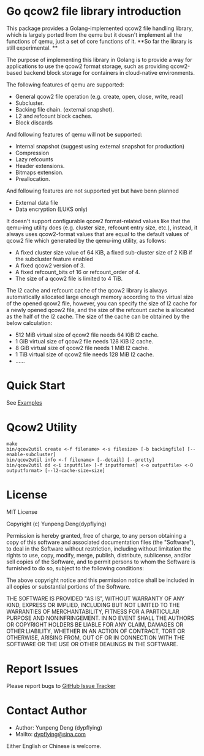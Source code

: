 Go qcow2 file library introduction
==================================
This package provides a Golang-implemented qcow2 file handling library, which is largely ported from the qemu but it doesn't implement all the functions of qemu, just a set of core functions of it. 
**So far the library is still experimental. **

The purpose of implementing this library in Golang is to provide a way for applications to use the qcow2 format storage, such as providing qcow2-based backend block storage for containers in cloud-native environments.

The following features of qemu are supported: 
- General qcow2 file operation (e.g. create, open, close, write, read) 
- Subcluster. 
- Backing file chain. (external snapshot). 
- L2 and refcount block caches. 
- Block discards

And following features of qemu will not be supported: 
- Internal snapshot (suggest using external snapshot for production)
- Compression 
- Lazy refcounts
- Header extensions. 
- Bitmaps extension.
- Preallocation.

And following features are not supported yet but have benn planned
- External data file 
- Data encryption (LUKS only)

It doesn't support configurable qcow2 format-related values like that the qemu-img utility does (e.g. cluster size, refcount entry size, etc.), instead, it always uses qcow2-format values that are equal to the default values of qcow2 file which generated by the qemu-img utility, as follows: 
- A fixed cluster size value of 64 KiB, a fixed sub-cluster size of 2 KiB if the subcluster feature enabled 
- A fixed qcow2 version of 3. 
- A fixed refcount_bits of 16 or refcount_order of 4.  
- The size of a qcow2 file is limited to 4 TiB. 

The l2 cache and refcount cache of the qcow2 library is always automatically allocated large enough memory according to the virtual size of the opened qcow2 file, however, you can specify the size of l2 cache for a newly opened qcow2 file, and the size of the refcount cache is allocated as the half of the l2 cache. The size of the cache can be obtained by the below calculation: 
- 512 MiB virtual size of qcow2 file needs 64 KiB l2 cache.
- 1 GiB virtual size of qcow2 file needs 128 KiB l2 cache. 
- 8 GiB virtual size of qcow2 file needs 1 MiB l2 cache. 
- 1 TiB virtual size of qcow2 file needs 128 MiB l2 cache. 
- ...... 

Quick Start 
===========
See [Examples](https://github.com/dypflying/go-qcow2lib/tree/main/examples) 

Qcow2 Utility 
==============
```shell
make 
bin/qcow2util create <-f filename> <-s filesize> [-b backingfile] [--enable-subcluster]
bin/qcow2util info <-f filename> [--detail] [--pretty] 
bin/qcow2util dd <-i inputfile> [-f inputformat] <-o outputfile> <-O outputformat> [--l2-cache-size=size]
```

License 
=======
MIT License

Copyright (c) Yunpeng Deng(dypflying)

Permission is hereby granted, free of charge, to any person obtaining a copy of this software and associated documentation files (the "Software"), to deal in the Software without restriction, including without limitation the rights to use, copy, modify, merge, publish, distribute, sublicense, and/or sell copies of the Software, and to permit persons to whom the Software is furnished to do so, subject to the following conditions:

The above copyright notice and this permission notice shall be included in all copies or substantial portions of the Software.

THE SOFTWARE IS PROVIDED "AS IS", WITHOUT WARRANTY OF ANY KIND, EXPRESS OR IMPLIED, INCLUDING BUT NOT LIMITED TO THE WARRANTIES OF MERCHANTABILITY, FITNESS FOR A PARTICULAR PURPOSE AND NONINFRINGEMENT. IN NO EVENT SHALL THE AUTHORS OR COPYRIGHT HOLDERS BE LIABLE FOR ANY CLAIM, DAMAGES OR OTHER LIABILITY, WHETHER IN AN ACTION OF CONTRACT, TORT OR OTHERWISE, ARISING FROM, OUT OF OR IN CONNECTION WITH THE SOFTWARE OR THE USE OR OTHER DEALINGS IN THE SOFTWARE.

Report Issues 
=============
Please report bugs to [GitHub Issue Tracker](https://github.com/dypflying/go-qcow2lib/issues) 


Contact Author
==============
- Author: Yunpeng Deng (dypflying)
- Mailto: dypflying@sina.com

Either English or Chinese is welcome.